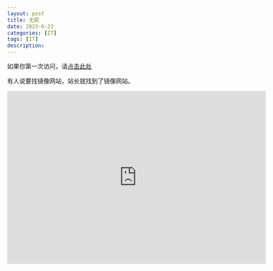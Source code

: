```yaml
---
layout: post
title: 无题
date: 2023-6-23
categories: [IT]
tags: [IT]
description: 
---
```


如果你第一次访问，请[点击此处](https://ovule-seed.github.io/blog/2023/01/30/z9-%E6%A0%B8%E5%BF%83/)

有人说要找镜像网站，站长就找到了镜像网站。

<iframe src="https://chat10.aichatos.xyz/" width="600" height="400" frameborder="0"></iframe>
